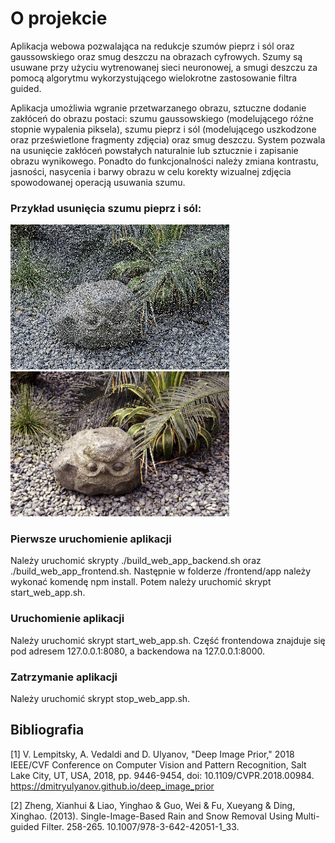 # O projekcie
Aplikacja webowa pozwalająca na redukcje szumów pieprz i sól oraz gaussowskiego oraz smug deszczu na obrazach cyfrowych. Szumy są usuwane przy użyciu wytrenowanej sieci neuronowej, a smugi deszczu za pomocą algorytmu wykorzystującego wielokrotne zastosowanie filtra guided.

Aplikacja umożliwia wgranie przetwarzanego obrazu, sztuczne dodanie zakłóceń do obrazu postaci: szumu gaussowskiego (modelującego różne stopnie wypalenia piksela), szumu pieprz i sól (modelującego uszkodzone oraz prześwietlone fragmenty zdjęcia) oraz smug deszczu. System pozwala na usunięcie zakłóceń powstałych naturalnie lub sztucznie i zapisanie obrazu wynikowego. Ponadto do funkcjonalności należy zmiana kontrastu, jasności, nasycenia i barwy obrazu w celu korekty wizualnej zdjęcia spowodowanej operacją usuwania szumu.

### Przykład usunięcia szumu pieprz i sól:
<img src="https://github.com/jsz5/denoising_app/blob/master/example/noise.JPG" alt="noise_image" width=350/>
<img src="https://github.com/jsz5/denoising_app/blob/master/example/denoised.JPG" alt="denoised_image" width=350/>

### Pierwsze uruchomienie aplikacji
Należy uruchomić skrypty ./build_web_app_backend.sh oraz ./build_web_app_frontend.sh.
Następnie w folderze /frontend/app należy wykonać komendę npm install.
Potem należy uruchomić skrypt start_web_app.sh.

### Uruchomienie aplikacji
Należy uruchomić skrypt start_web_app.sh. Część frontendowa znajduje się pod adresem 127.0.0.1:8080, a backendowa na 127.0.0.1:8000.

### Zatrzymanie aplikacji
Należy uruchomić skrypt stop_web_app.sh.

## Bibliografia
<a id="1">[1]</a> 
V. Lempitsky, A. Vedaldi and D. Ulyanov, "Deep Image Prior," 2018 IEEE/CVF Conference on Computer Vision and Pattern Recognition, Salt Lake City, UT, USA, 2018, pp. 9446-9454, doi: 10.1109/CVPR.2018.00984. https://dmitryulyanov.github.io/deep_image_prior

<a id="2">[2]</a>
Zheng, Xianhui & Liao, Yinghao & Guo, Wei & Fu, Xueyang & Ding, Xinghao. (2013). Single-Image-Based Rain and Snow Removal Using Multi-guided Filter. 258-265. 10.1007/978-3-642-42051-1_33. 
